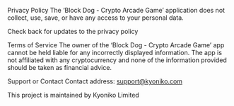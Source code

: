 Privacy Policy
The ‘Block Dog - Crypto Arcade Game’ application does not collect, use, save, or have any access to your personal data.

Check back for updates to the privacy policy

Terms of Service
The owner of the ‘Block Dog - Crypto Arcade Game’ app cannot be held liable for any incorrectly displayed information. The app is not affiliated with any cryptocurrency and none of the information provided should be taken as financial advice.

Support or Contact
Contact address: support@kyoniko.com

This project is maintained by Kyoniko Limited
